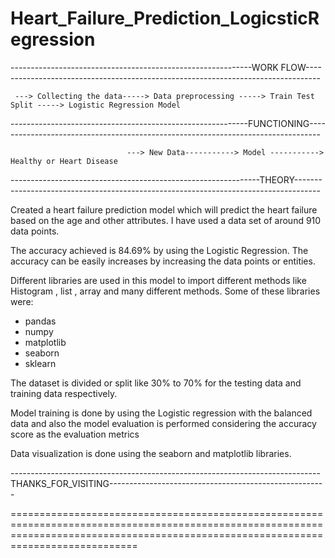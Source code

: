 # Heart_Failure_Prediction_LogicsticRegression

------------------------------------------------------------WORK FLOW---------------------------------------------------------------------------------

     ---> Collecting the data-----> Data preprocessing -----> Train Test Split -----> Logistic Regression Model
     

-----------------------------------------------------------FUNCTIONING---------------------------------------------------------------------------------

                              ---> New Data-----------> Model -----------> Healthy or Heart Disease
                              

--------------------------------------------------------------THEORY------------------------------------------------------------------------------------


Created a heart failure prediction model which will predict the heart failure based on the age and other attributes. I have used a data set of around 910 data points.

The accuracy achieved is 84.69% by using the Logistic Regression. The accuracy can be easily increases by increasing the data points or entities.

Different libraries are used in this model to import different methods like Histogram , list , array and many different methods. Some of these libraries were:
* pandas
* numpy
* matplotlib
* seaborn
* sklearn


The dataset is divided or split like 30% to 70% for the testing data and training data respectively.

Model training is done by using the Logistic regression with the balanced data and also the model evaluation is performed considering the accuracy score as the evaluation metrics

Data visualization is done using the seaborn and matplotlib libraries.

-----------------------------------------------------------------------------THANKS_FOR_VISITING------------------------------------------------------


========================================================================================================================================================================================





